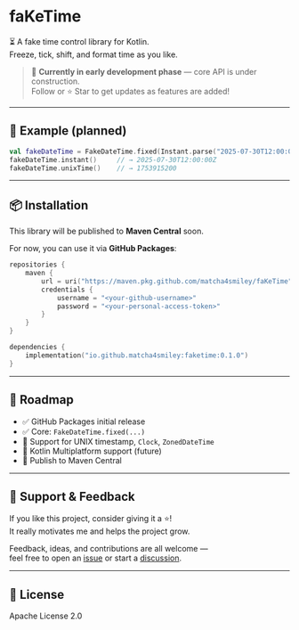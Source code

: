 # faKeTime

⏳ A fake time control library for Kotlin.  
Freeze, tick, shift, and format time as you like.

> 🧪 **Currently in early development phase** — core API is under construction.  
> Follow or ⭐️ Star to get updates as features are added!

---

## 🚀 Example (planned)

```kotlin
val fakeDateTime = FakeDateTime.fixed(Instant.parse("2025-07-30T12:00:00Z"))
fakeDateTime.instant()     // → 2025-07-30T12:00:00Z
fakeDateTime.unixTime()    // → 1753915200
```

---

## 📦 Installation

This library will be published to **Maven Central** soon.

For now, you can use it via **GitHub Packages**:

```kotlin
repositories {
    maven {
        url = uri("https://maven.pkg.github.com/matcha4smiley/faKeTime")
        credentials {
            username = "<your-github-username>"
            password = "<your-personal-access-token>"
        }
    }
}

dependencies {
    implementation("io.github.matcha4smiley:faketime:0.1.0")
}
```

---

## 📅 Roadmap

- ✅ GitHub Packages initial release
- ✅ Core: `FakeDateTime.fixed(...)`
- 🚧 Support for UNIX timestamp, `Clock`, `ZonedDateTime`
- 🚧 Kotlin Multiplatform support (future)
- 🚧 Publish to Maven Central

---

## 💚 Support & Feedback

If you like this project, consider giving it a ⭐️!  
It really motivates me and helps the project grow.

Feedback, ideas, and contributions are all welcome —  
feel free to open an [issue](https://github.com/matcha4smiley/faKeTime/issues) or start a [discussion](https://github.com/matcha4smiley/faKeTime/discussions).

---

## 📝 License

Apache License 2.0
